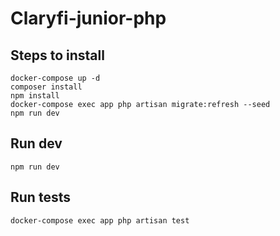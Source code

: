 # Claryfi-junior-php
## Steps to install
```
docker-compose up -d
composer install
npm install
docker-compose exec app php artisan migrate:refresh --seed
npm run dev
```

## Run dev
```
npm run dev
```

## Run tests
```
docker-compose exec app php artisan test
```

